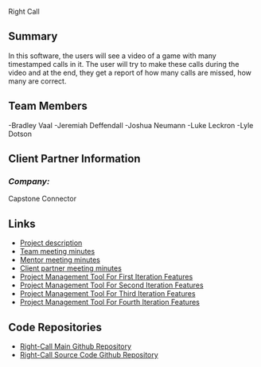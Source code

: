 Right Call
## **Summary**

In this software, the users will see a video of a game with many timestamped calls in it. The user will try to make these calls during the video and at the end, they get a report of how many calls are missed, how many are correct.

## **Team Members**

-Bradley Vaal
-Jeremiah Deffendall
-Joshua Neumann
-Luke Leckron
-Lyle Dotson


## **Client Partner Information**

### *Company:*
Capstone Connector


## **Links**

- [Project description](ProjectDescription.md)
- [Team meeting minutes](MeetingMinutes/Team)
- [Mentor meeting minutes](MeetingMinutes/Mentor)
- [Client partner meeting minutes](MeetingMinutes/ClientPartner)
- [Project Management Tool For First Iteration Features](https://github.com/users/UVCity/projects/1)
- [Project Management Tool For Second Iteration Features](https://github.com/users/UVCity/projects/3/views/1)
- [Project Management Tool For Third Iteration Features](https://github.com/users/UVCity/projects/4)
- [Project Management Tool For Fourth Iteration Features](https://github.com/users/UVCity/projects/5/views/1)

## **Code Repositories**

- [Right-Call Main Github Repository](https://github.com/UVCity/Right-Call)
- [Right-Call Source Code Github Repository](https://github.com/BRADrocket72/right-call-web)
